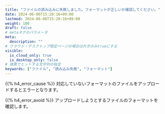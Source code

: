 ```yaml
---
title: "ファイルの読み込みに失敗しました。フォーマットが正しいか確認してください。"
date: 2024-06-06T15:20:16+09:00
lastmod: 2024-06-06T15:20:16+09:00
weight: 100
draft: false
# metaタグのパラメータ
meta:
  description: ""
# クラウド・デスクトップ限定ページの場合は片方のみtrueにする
visible:
  is_cloud_only: true
  is_desktop_only: false
# 検索でヒットする文字列の指定
keywords: ["ファイル", "読み込み失敗", "フォーマット"]
---
```


{{% h4_error_cause %}}
対応していないフォーマットのファイルをアップロードするとエラーとなります。  

{{% h4_error_avoid %}}
アップロードしようとするファイルのフォーマットを確認します。  
